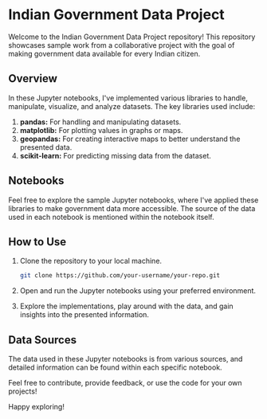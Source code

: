 # Indian Government Data Project

Welcome to the Indian Government Data Project repository! This repository showcases sample work from a collaborative project with the goal of making government data available for every Indian citizen.

## Overview

In these Jupyter notebooks, I've implemented various libraries to handle, manipulate, visualize, and analyze datasets. The key libraries used include:

1. **pandas:** For handling and manipulating datasets.
2. **matplotlib:** For plotting values in graphs or maps.
3. **geopandas:** For creating interactive maps to better understand the presented data.
4. **scikit-learn:** For predicting missing data from the dataset.

## Notebooks

Feel free to explore the sample Jupyter notebooks, where I've applied these libraries to make government data more accessible. The source of the data used in each notebook is mentioned within the notebook itself.

## How to Use

1. Clone the repository to your local machine.

    ```bash
    git clone https://github.com/your-username/your-repo.git

3. Open and run the Jupyter notebooks using your preferred environment.
4. Explore the implementations, play around with the data, and gain insights into the presented information.

## Data Sources

The data used in these Jupyter notebooks is from various sources, and detailed information can be found within each specific notebook.

Feel free to contribute, provide feedback, or use the code for your own projects!

Happy exploring!
